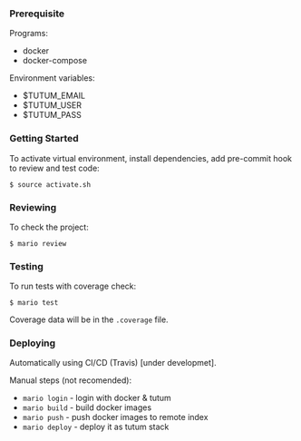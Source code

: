 ### Prerequisite

Programs:
- docker
- docker-compose

Environment variables:
- $TUTUM_EMAIL
- $TUTUM_USER
- $TUTUM_PASS

### Getting Started

To activate virtual environment, install
dependencies, add pre-commit hook to review and test code:

```
$ source activate.sh
```

### Reviewing

To check the project:

```
$ mario review
```

### Testing

To run tests with coverage check:

```
$ mario test
```

Coverage data will be in the `.coverage` file.

### Deploying

Automatically using CI/CD (Travis) [under developmet].

Manual steps (not recomended):
- `mario login` - login with docker & tutum
- `mario build` - build docker images
- `mario push` - push docker images to remote index
- `mario deploy` - deploy it as tutum stack
